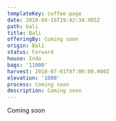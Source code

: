 ```yaml
---
templateKey: coffee-page
date: 2018-04-16T19:42:34.985Z
path: bali
title: Bali
offeringBy: Coming soon
origin: Bali
status: Forward
house: Indo
bags: '11000'
harvest: 2018-07-01T07:00:00.000Z
elevation: '1600'
process: Coming soon
description: Coming soon
---
```

Coming soon
